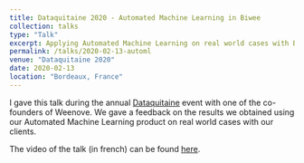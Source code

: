 ```yaml
---
title: Dataquitaine 2020 - Automated Machine Learning in Biwee
collection: talks
type: "Talk"
excerpt: Applying Automated Machine Learning on real world cases with Biwee Prediction (the product I developed a Weenove)
permalink: /talks/2020-02-13-automl
venue: "Dataquitaine 2020"
date: 2020-02-13
location: "Bordeaux, France"
---
```

I gave this talk during the annual [Dataquitaine](http://www.dataquitaine.com/conference-ia-ai-datascience-ro-bordeaux-2020) event with one of the co-founders of Weenove. We gave a feedback on the results we obtained using our Automated Machine Learning product on real world cases with our clients.

The video of the talk (in french) can be found <a href="https://www.youtube.com/watch?v=kG0TjlayW64">here</a>.
